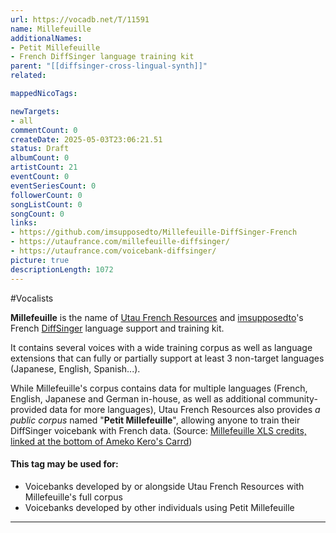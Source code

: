 ```yaml
---
url: https://vocadb.net/T/11591
name: Millefeuille
additionalNames: 
- Petit Millefeuille
- French DiffSinger language training kit
parent: "[[diffsinger-cross-lingual-synth]]"
related:

mappedNicoTags:

newTargets:
- all
commentCount: 0
createDate: 2025-05-03T23:06:21.51
status: Draft
albumCount: 0
artistCount: 21
eventCount: 0
eventSeriesCount: 0
followerCount: 0
songListCount: 0
songCount: 0
links: 
- https://github.com/imsupposedto/Millefeuille-DiffSinger-French
- https://utaufrance.com/millefeuille-diffsinger/
- https://utaufrance.com/voicebank-diffsinger/
picture: true
descriptionLength: 1072
---
```


#Vocalists

**Millefeuille** is the name of [Utau French Resources](https://vocadb.net/Ar/132098) and [imsupposedto](https://vocadb.net/Ar/101060)'s French [DiffSinger](https://vocadb.net/T/9389/diffsinger) language support and training kit.

It contains several voices with a wide training corpus as well as language extensions that can fully or partially support at least 3 non-target languages (Japanese, English, Spanish...).

While Millefeuille's corpus contains data for multiple languages (French, English, Japanese and German in-house, as well as additional community-provided data for more languages), Utau French Resources also provides *a public corpus* named "**Petit Millefeuille**", allowing anyone to train their DiffSinger voicebank with French data. (Source: [Millefeuille XLS credits, linked at the bottom of Ameko Kero's Carrd](https://hoodypprojectameko.carrd.co/#kero))

#### This tag may be used for:
- Voicebanks developed by or alongside Utau French Resources with Millefeuille's full corpus
- Voicebanks developed by other individuals using Petit Millefeuille

---

